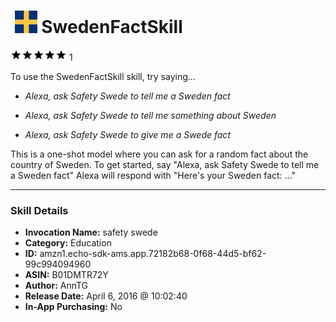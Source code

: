 # &nbsp;<img src="skill_icon" alt="SwedenFactSkill icon" width="36"> SwedenFactSkill
![5 stars](../../images/ic_star_black_18dp_1x.png)![5 stars](../../images/ic_star_black_18dp_1x.png)![5 stars](../../images/ic_star_black_18dp_1x.png)![5 stars](../../images/ic_star_black_18dp_1x.png)![5 stars](../../images/ic_star_black_18dp_1x.png) 1

To use the SwedenFactSkill skill, try saying...

* *Alexa, ask Safety Swede to tell me a Sweden fact*

* *Alexa, ask Safety Swede to tell me something about Sweden*

* *Alexa, ask Safety Swede to give me a Swede fact*

This is a one-shot model where you can ask for a random fact about the country of Sweden.
To get started, say "Alexa, ask Safety Swede to tell me a Sweden fact"
Alexa will respond with "Here's your Sweden fact: ..."

***

### Skill Details

* **Invocation Name:** safety swede
* **Category:** Education
* **ID:** amzn1.echo-sdk-ams.app.72182b68-0f68-44d5-bf62-99c994094960
* **ASIN:** B01DMTR72Y
* **Author:** AnnTG
* **Release Date:** April 6, 2016 @ 10:02:40
* **In-App Purchasing:** No
